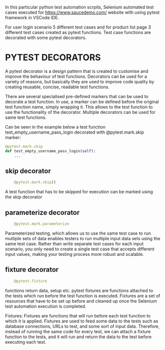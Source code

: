
In this particular python test automation scrpits, Selenium automated test cases executed for https://www.saucedemo.com/ website with using pytest framework in VSCode IDE.

For user login scenario 5 different test cases and for product list page 3 different test cases created as pytest functions.
Test case functions are decorated with some pytest decorators. 

# PYTEST DECORATORS

A pytest decorator is a design pattern that is created to customise and improve the behaviour of test functions. 
Decorators can be used for a variety of reasons, but basically they are used to improve code quality by creating reusable, concise, readable test functions.

There are several specialised pre-defined markers that can be used to decorate a test function. In use, a marker can be defined before the original test function name, simply wrapping it. This allows to the test function to use the functionality of the decorator. Multiple decorators can be used for same test functions.

Can be seen in the example below a test function test_empty_username_pass_login decorated with @pytest.mark.skip marker:
```python 
@pytest.mark.skip
def test_empty_username_pass_login(self):
    ...
```

## skip decorator
```python 
    @pytest.mark.skip()
```
A test function that has to be skipped for execution can be marked using the skip decorator

## parameterize decorator
```python 
    @pytest.mark.parameterize
```
Parameterized testing, which allows us to use the same test case to run multiple sets of data
enables testers to run multiple input data sets using the same test case. Rather than write separate test cases for each input scenario, 
you only need to create a single test case that accepts different input values, making your testing process more robust and scalable.

## fixture decorator
```python 
    @pytest.fixture
```
functions return data, setup etc.
pytest fixtures are functions attached to the tests which run before the test function is executed. 
Fixtures are a set of resources that have to be set up before and cleaned up once the Selenium test automation execution is completed.

Fixtures: Fixtures are functions that will run before each test function to which it is applied. Fixtures are used to feed some data to the tests 
such as database connections, URLs to test, and some sort of input data. Therefore, instead of running the same code for every test, 
we can attach a fixture function to the tests, and it will run and return the data to the test before executing each test.
